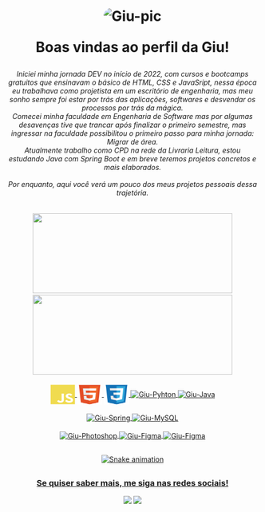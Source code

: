 <h1 align="center">
  <div>
    <img alt="Giu-pic" height="150" style="border-radius:50px;" src="https://github.com/giuliannagrego/giuliannagrego/assets/100610823/b35d23a7-c4f0-4470-877e-cbc53c17ec97">
  </div>
  
Boas vindas ao perfil da Giu!

</h1>
  <h6 align="center"> 
    Iniciei minha jornada DEV no início de 2022, com cursos e bootcamps gratuitos que ensinavam o básico de HTML, CSS e JavaSript, nessa  época eu trabalhava como projetista em um escritório de engenharia, mas meu sonho sempre foi estar por trás das aplicações, softwares e desvendar os processos por trás da mágica.
    <br>
    Comecei minha faculdade em Engenharia de Software mas por algumas desavenças tive que trancar após finalizar o primeiro semestre, mas ingressar na faculdade possibilitou o primeiro passo para minha jornada: Migrar de área. 
      <br>
    Atualmente trabalho como CPD na rede da Livraria Leitura, estou estudando Java com Spring Boot e em breve teremos projetos concretos e mais elaborados.
    <br>
    <br>
    Por enquanto, aqui você verá um pouco dos meus projetos pessoais dessa trajetória.
  </h6>
<div align="center">
  <a href="https://github.com/giuliannagrego">
  <img height="160em" width="400em" src="https://github-readme-stats.vercel.app/api?username=giuliannagrego&show_icons=true&theme=dracula&include_all_commits=true&count_private=true"/>
  <img height="160em" width="400em" src="https://github-readme-stats.vercel.app/api/top-langs/?username=giuliannagrego&layout=compact&langs_count=7&theme=dracula"/>
</div>
</div>
<div align="center"><br>
  <img align="center" alt="Giu-Js" height="40" width="50" src="https://raw.githubusercontent.com/devicons/devicon/master/icons/javascript/javascript-plain.svg">
  <img align="center" alt="Giu-HTML" height="40" width="50" src="https://raw.githubusercontent.com/devicons/devicon/master/icons/html5/html5-original.svg">
  <img align="center" alt="Giu-CSS" height="40" width="50" src="https://raw.githubusercontent.com/devicons/devicon/master/icons/css3/css3-original.svg">
  <img align="center" alt="Giu-Pyhton" height="50" width="50" src="https://cdn.jsdelivr.net/gh/devicons/devicon/icons/python/python-original.svg">
  <img align="center" alt="Giu-Java" height="40" width="50" src="https://cdn.jsdelivr.net/gh/devicons/devicon/icons/java/java-original.svg">
  <br>
  <br>
  <img align="center" alt="Giu-Spring" height="40" width="50" src="https://cdn.jsdelivr.net/gh/devicons/devicon/icons/spring/spring-original.svg">
  <img align="center" alt="Giu-MySQL" height="40" width="50" src="https://cdn.jsdelivr.net/gh/devicons/devicon/icons/mysql/mysql-original.svg">
  <br>
  <br>
  <img align="center" alt="Giu-Photoshop" height="40" width="50" src="https://cdn.jsdelivr.net/gh/devicons/devicon/icons/photoshop/photoshop-plain.svg">
  <img align="center" alt="Giu-Figma" height="40" width="50" src="https://cdn.jsdelivr.net/gh/devicons/devicon/icons/figma/figma-original.svg">
  <img align="center" alt="Giu-Figma" height="40" width="50" src="https://cdn.jsdelivr.net/gh/devicons/devicon/icons/canva/canva-original.svg">
</div>

##

<div align="center">  
  
   ![Snake animation](https://github.com/giuliannagrego/giuliannagrego/blob/output/github-contribution-grid-snake.svg)
  
</div>

##

<h3 align="center">
  Se quiser saber mais, me siga nas redes sociais!
</h3>
  
<div align="center">
    <a href="https://instagram.com/giuliannagrego" target="_blank"><img src="https://img.shields.io/badge/-Instagram-%23E4405F?style=for-the-badge&logo=instagram&logoColor=white" target="_blank"></a>
  <a href="https://www.linkedin.com/in/giuliannagrego" target="_blank"><img src="https://img.shields.io/badge/-LinkedIn-%230077B5?style=for-the-badge&logo=linkedin&logoColor=white" target="_blank"></a> 
</div>
